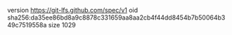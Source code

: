version https://git-lfs.github.com/spec/v1
oid sha256:da35ee86bd8a9c8878c331659aa8aa2cb4f44dd8454b7b50064b349c7519558a
size 1029
